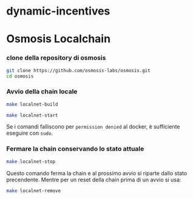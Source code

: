 # dynamic-incentives

# Osmosis Localchain

### clone della repository di osmosis
```bash
git clone https://github.com/osmosis-labs/osmosis.git
cd osmosis
```

### Avvio della chain locale
```bash
make localnet-build

make localnet-start
```
Se i comandi falliscono per `permission denied` al docker, è sufficiente eseguire con `sudo`.

### Fermare la chain conservando lo stato attuale
```bash
make localnet-stop
```
Questo comando ferma la chain e al prossimo avvio si riparte dallo stato precendente. Mentre per un reset della chain prima di un avvio si usa:

```bash
make localnet-remove
```

